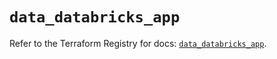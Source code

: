# `data_databricks_app`

Refer to the Terraform Registry for docs: [`data_databricks_app`](https://registry.terraform.io/providers/databricks/databricks/1.73.0/docs/data-sources/app).
